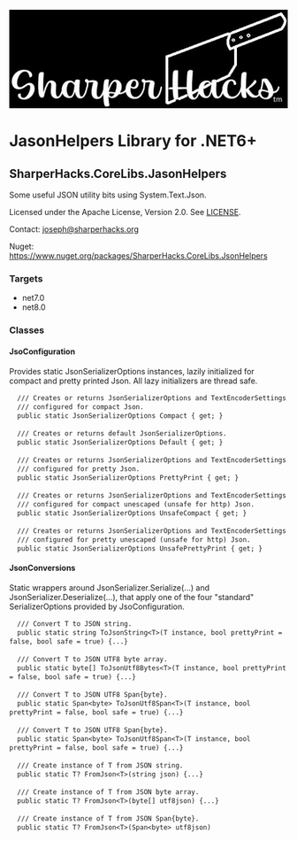 ![SharperHacks logo](SHLLC-Logo.jpg)
# JasonHelpers Library for .NET6+
## SharperHacks.CoreLibs.JasonHelpers

Some useful JSON utility bits using System.Text.Json.

Licensed under the Apache License, Version 2.0. See [LICENSE](LICENSE).

Contact: joseph@sharperhacks.org

Nuget: https://www.nuget.org/packages/SharperHacks.CoreLibs.JsonHelpers

### Targets
- net7.0
- net8.0

### Classes

#### JsoConfiguration

Provides static JsonSerializerOptions instances, lazily initialized for compact 
and pretty printed Json. All lazy initializers are thread safe.

```
  /// Creates or returns JsonSerializerOptions and TextEncoderSettings
  /// configured for compact Json.
  public static JsonSerializerOptions Compact { get; }

  /// Creates or returns default JsonSerializerOptions.
  public static JsonSerializerOptions Default { get; }

  /// Creates or returns JsonSerializerOptions and TextEncoderSettings
  /// configured for pretty Json.
  public static JsonSerializerOptions PrettyPrint { get; }

  /// Creates or returns JsonSerializerOptions and TextEncoderSettings 
  /// configured for compact unescaped (unsafe for http) Json.
  public static JsonSerializerOptions UnsafeCompact { get; }

  /// Creates or returns JsonSerializerOptions and TextEncoderSettings
  /// configured for pretty unescaped (unsafe for http) Json.
  public static JsonSerializerOptions UnsafePrettyPrint { get; }
```

#### JsonConversions

Static wrappers around JsonSerializer.Serialize(...) and JsonSerializer.Deserialize(...),
that apply one of the four "standard" SerializerOptions provided by JsoConfiguration.

```
  /// Convert T to JSON string.
  public static string ToJsonString<T>(T instance, bool prettyPrint = false, bool safe = true) {...}

  /// Convert T to JSON UTF8 byte array.
  public static byte[] ToJsonUtf8Bytes<T>(T instance, bool prettyPrint = false, bool safe = true) {...}

  /// Convert T to JSON UTF8 Span{byte}.
  public static Span<byte> ToJsonUtf8Span<T>(T instance, bool prettyPrint = false, bool safe = true) {...}

  /// Convert T to JSON UTF8 Span{byte}.
  public static Span<byte> ToJsonUtf8Span<T>(T instance, bool prettyPrint = false, bool safe = true) {...}

  /// Create instance of T from JSON string.
  public static T? FromJson<T>(string json) {...}

  /// Create instance of T from JSON byte array.
  public static T? FromJson<T>(byte[] utf8json) {...}

  /// Create instance of T from JSON Span{byte}.
  public static T? FromJson<T>(Span<byte> utf8json)
```



